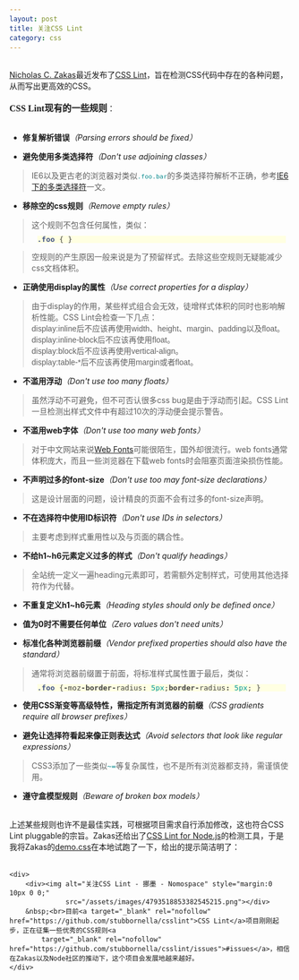 ```yaml
---
layout: post
title: 关注CSS Lint
category: css
---
```


<div class="bct fc05 fc11 nbw-blog ztag js-fs2"><b><br></b><a target="_blank" rel="nofollow"
                                                              href="http://www.nczonline.net/blog/">Nicholas C.
    Zakas</a>最近发布了<a target="_blank" rel="nofollow" href="http://csslint.net/index.html">CSS Lint</a>，旨在检测CSS代码中存在的各种问题，从而写出更高效的CSS。<br><br><font
        size="3" face="微软雅黑"><b>CSS Lint</b></font><font size="3" face="微软雅黑"><b>现有</b></font><font size="3"
                                                                                                    face="微软雅黑"><b>的一些规则</b></font>：<br><br>
    <ul>
        <li><b>修复解析错误</b><i>（Parsing errors should be fixed）</i></li>
    </ul>
    <ul>
        <li><b>避免使用多类选择符</b><i>（Don't use adjoining classes）</i></li>
    </ul>
    <blockquote>IE6以及更古老的浏览器对类似<span
            style="border-collapse: separate; color: rgb(0, 0, 0); font-family: 'Times New Roman'; font-style: normal; font-variant: normal; font-weight: normal; letter-spacing: normal; line-height: normal; orphans: 2; text-align: -webkit-auto; text-indent: 0px; text-transform: none; white-space: normal; widows: 2; word-spacing: 0px; -webkit-border-horizontal-spacing: 0px; -webkit-border-vertical-spacing: 0px; -webkit-text-decorations-in-effect: none; -webkit-text-size-adjust: auto; -webkit-text-stroke-width: 0px; font-size: medium;"><span
            style="color: rgb(65, 65, 65); font-family: arial, helvetica, clean, sans-serif; font-size: 13px; line-height: 16px;"><span></span><code
            style="margin-top: 0px; margin-right: 0px; margin-bottom: 0px; margin-left: 0px; padding-top: 0px; padding-right: 0px; padding-bottom: 0px; padding-left: 0px; font-style: normal; font-weight: normal; font-family: monospace; line-height: 13px; color: rgb(11, 140, 143);">.foo.bar</code></span></span>的多类选择符解析不正确，参考<a
            target="_blank" href="http://blog.163.com/jinlu_hz/blog/static/1138301522011230113332617/">IE6下的多类选择符</a>一文。<a
            target="_blank" href="http://blog.163.com/jinlu_hz/blog/static/1138301522011230113332617/"></a></blockquote>
    <ul>
        <li><b>移除空的css规则</b><i>（Remove empty rules）</i></li>
    </ul>
    <blockquote>这个规则不包含任何属性，类似：<span
            style="border-collapse: separate; color: rgb(0, 0, 0); font-family: 'Times New Roman'; font-style: normal; font-variant: normal; font-weight: normal; letter-spacing: normal; line-height: normal; orphans: 2; text-align: -webkit-auto; text-indent: 0px; text-transform: none; white-space: normal; widows: 2; word-spacing: 0px; -webkit-border-horizontal-spacing: 0px; -webkit-border-vertical-spacing: 0px; -webkit-text-decorations-in-effect: none; -webkit-text-size-adjust: auto; -webkit-text-stroke-width: 0px; font-size: medium;"><span
            style="color: rgb(65, 65, 65); font-family: arial, helvetica, clean, sans-serif; font-size: 13px; line-height: 16px;"><pre
            style="margin-top: 10px; margin-right: 10px; margin-bottom: 10px; margin-left: 10px; padding-top: 0px; padding-right: 0px; padding-bottom: 0px; padding-left: 0px; font-family: monospace; line-height: 13px; background-color: rgb(255, 255, 226);"><span
            style="color: rgb(68, 85, 136); font-weight: bold;">.foo</span> <span>{</span> <span>}</span></pre></span></span>
    </blockquote>
    <blockquote><span></span> <span
            style="border-collapse: separate; color: rgb(0, 0, 0); font-family: 'Times New Roman'; font-style: normal; font-variant: normal; font-weight: normal; letter-spacing: normal; line-height: normal; orphans: 2; text-align: -webkit-auto; text-indent: 0px; text-transform: none; white-space: normal; widows: 2; word-spacing: 0px; -webkit-border-horizontal-spacing: 0px; -webkit-border-vertical-spacing: 0px; -webkit-text-decorations-in-effect: none; -webkit-text-size-adjust: auto; -webkit-text-stroke-width: 0px; font-size: medium;"><span
            style="color: rgb(65, 65, 65); font-family: arial, helvetica, clean, sans-serif; font-size: 13px; line-height: 16px;"></span></span>空规则的产生原因一般来说是为了预留样式。去除这些空规则无疑能减少css文档体积。<br>
    </blockquote>
    <ul>
        <li><b>正确使用display的属性</b><i>（Use correct properties for a display）</i></li>
    </ul>
    <blockquote>由于display的作用，某些样式组合会无效，徒增样式体积的同时也影响解析性能。CSS Lint会检查一下几点：<span
            style="border-collapse: separate; color: rgb(0, 0, 0); font-family: 'Times New Roman'; font-style: normal; font-variant: normal; font-weight: normal; letter-spacing: normal; line-height: normal; orphans: 2; text-indent: 0px; text-transform: none; white-space: normal; widows: 2; word-spacing: 0px; font-size: medium;"><span
            style="color: rgb(65, 65, 65); font-family: arial,helvetica,clean,sans-serif; font-size: 13px; line-height: 16px;"></span></span><br><span
            style="border-collapse: separate; color: rgb(0, 0, 0); font-family: 'Times New Roman'; font-style: normal; font-variant: normal; font-weight: normal; letter-spacing: normal; line-height: normal; orphans: 2; text-indent: 0px; text-transform: none; white-space: normal; widows: 2; word-spacing: 0px; font-size: medium;"><span
            style="color: rgb(65, 65, 65); font-family: arial,helvetica,clean,sans-serif; font-size: 13px; line-height: 16px;"></span></span><font
            face="arial">display:inline后不应该再使用width、height、margin、padding以及float。</font><br><font face="arial">display:inline-block后不应该再使用float。</font><br><font
            face="arial">display:block后不应该再使用vertical-align。</font><br><font face="arial">display:table-*后不应该再使用margin或者float。</font><br>
    </blockquote>
    <ul>
        <li><b>不滥用浮动</b><i>（Don't use too many floats）</i></li>
    </ul>
    <blockquote>虽然浮动不可避免，但不可否认很多css bug是由于浮动而引起。CSS Lint一旦检测出样式文件中有超过10次的浮动便会提示警告。<br></blockquote>
    <ul>
        <li><b>不滥用web字体</b><i>（Don't use too many web fonts）</i></li>
    </ul>
    <blockquote>对于中文网站来说<a target="_blank" rel="nofollow" href="http://www.w3.org/TR/2002/WD-css3-webfonts-20020802/">Web
        Fonts</a>可能很陌生，国外却很流行。web fonts通常体积庞大，而且一些浏览器在下载web fonts时会阻塞页面渲染损伤性能。<br></blockquote>
    <ul>
        <li><b>不声明</b><b>过多</b><b>的font-size</b><i>（Don't use too may font-size declarations）</i></li>
    </ul>
    <blockquote>这是设计层面的问题，设计精良的页面不会有过多的font-size声明。<br></blockquote>
    <ul>
        <li><b>不在选择符中使用ID标识符</b><i>（Don't use IDs in selectors）</i></li>
    </ul>
    <blockquote>主要考虑到样式重用性以及与页面的耦合性。<br></blockquote>
    <ul>
        <li><b>不给h1~h6元素定义过多的样式</b><i>（Don't qualify headings）</i></li>
    </ul>
    <blockquote>全站统一定义一遍heading元素即可，若需额外定制样式，可使用其他选择符作为代替。<br></blockquote>
    <b></b>
    <ul>
        <li><b>不重复定义h1~h6元素</b><i>（Heading styles should only be defined once）</i></li>
    </ul>
    <ul>
        <li><b>值为0时不需要任何单位</b><i>（Zero values don't need units）</i></li>
    </ul>
    <ul>
        <li><b>标准化各种浏览器前缀</b><i>（Vendor prefixed properties should also have the standard）</i></li>
    </ul>
    <blockquote>通常将浏览器前缀置于前面，将标准样式属性置于最后，类似：<br><span
            style="border-collapse: separate; color: rgb(0, 0, 0); font-family: 'Times New Roman'; font-style: normal; font-variant: normal; font-weight: normal; letter-spacing: normal; line-height: normal; orphans: 2; text-align: -webkit-auto; text-indent: 0px; text-transform: none; white-space: normal; widows: 2; word-spacing: 0px; -webkit-border-horizontal-spacing: 0px; -webkit-border-vertical-spacing: 0px; -webkit-text-decorations-in-effect: none; -webkit-text-size-adjust: auto; -webkit-text-stroke-width: 0px; font-size: medium;"><span
            style="color: rgb(65, 65, 65); font-family: arial, helvetica, clean, sans-serif; font-size: 13px; line-height: 16px;"><pre
            style="margin-top: 10px; margin-right: 10px; margin-bottom: 10px; margin-left: 10px; padding-top: 0px; padding-right: 0px; padding-bottom: 0px; padding-left: 0px; font-family: monospace; line-height: 13px; background-color: rgb(255, 255, 226);"><span
            style="color: rgb(68, 85, 136); font-weight: bold;">.foo</span> <span>{</span><span
            style="font-weight: bold;">-</span><span>moz</span><span style="font-weight: bold;">-</span><span
            style="font-weight: bold;">border</span><span style="font-weight: bold;">-</span><span>radius</span><span
            style="font-weight: bold;">:</span> <span style="color: rgb(0, 153, 153);">5px</span><span>;</span><span
            style="font-weight: bold;">border</span><span style="font-weight: bold;">-</span><span>radius</span><span
            style="font-weight: bold;">:</span> <span
            style="color: rgb(0, 153, 153);">5px</span><span>;</span> <span>}</span></pre></span></span></blockquote>
    <ul>
        <li><b>使用CSS渐变等高级特性，需指定所有浏览器的前缀</b><i>（CSS gradients require all browser prefixes）</i></li>
    </ul>
    <ul>
        <li><b>避免让选择符看起来像正则表达式</b><i>（Avoid selectors that look like regular expressions）</i></li>
    </ul>
    <blockquote>CSS3添加了一些类似<span
            style="border-collapse: separate; color: rgb(0, 0, 0); font-family: 'Times New Roman'; font-style: normal; font-variant: normal; font-weight: normal; letter-spacing: normal; line-height: normal; orphans: 2; text-indent: 0px; text-transform: none; white-space: normal; widows: 2; word-spacing: 0px; font-size: medium;"><span
            style="color: rgb(11, 140, 143); font-family: monospace; font-size: 13px; line-height: 13px;">~=</span></span>等复杂属性，也不是所有浏览器都支持，需谨慎使用。<br>
    </blockquote>
    <ul>
        <li><b>遵守盒模型规则</b><i>（Beware of broken box models）</i></li>
    </ul>
    <br>上述某些规则也许不是最佳实践，可根据项目需求自行添加修改，这也符合CSS Lint pluggable的宗旨。Zakas还给出了<a target="_blank" rel="nofollow"
                                                                           href="https://github.com/stubbornella/csslint">CSS
        Lint for Node.js</a>的检测工具，于是我将Zakas的<a target="_blank" rel="nofollow"
                                               href="https://github.com/stubbornella/csslint/blob/master/demos/demo.css">demo.css</a>在本地试跑了一下，给出的提示简洁明了：<br><br>

    <div>
        <div><img alt="关注CSS Lint - 挪墨 - Nomospace" style="margin:0 10px 0 0;"
                  src="/assets/images/4793518853382545215.png"></div>
        &nbsp;<br>目前<a target="_blank" rel="nofollow" href="https://github.com/stubbornella/csslint">CSS Lint</a>项目刚刚起步，正在征集一些优秀的CSS规则<a
            target="_blank" rel="nofollow" href="https://github.com/stubbornella/csslint/issues">#issues</a>，相信在Zakas以及Node社区的推动下，这个项目会发展地越来越好。
    </div>
</div>

